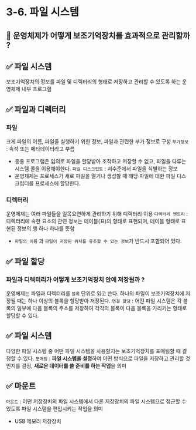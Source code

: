 # 3-6. 파일 시스템
## 🤔 운영체제가 어떻게 보조기억장치를 효과적으로 관리할까 ?

## ✅ 파일 시스템
보조기억장치의 정보를 파일 및 디렉터리의 형태로 저장하고 관리할 수 있도록 하는 운영체제 내부 프로그램

## ✅ 파일과 디렉터리
### 파일
크게 파일의 이름, 파일을 실행하기 위한 정보, 파일과 관련한 부가 정보로 구성
`부가정보` : 속석 또는 메타데이터라고 부름
- 응용 프로그램은 임의로 파일을 할당받아 조작하고 저장할 수 없고, 파일을 다루는 시스템 콜을 이용해야한다.
`파일 디스크립트` : 저수준에서 파일을 식별하는 정보
 - 운영체제는 프로세스가 새로 파일을 열거나 생성할 때 해당 파일에 대한 파일 디스크립터를 프로세스에 할당한다.
### 디렉터리
운영체제는 여러 파일들을 일목요연하게 관리하기 위해 디렉터리 이용
`디렉터리 엔트리` : 디렉터리에 속한 요소의 관련 정보는 테이블(표)의 형태로 표현되며, 테이블 형태로 표현된 정보의 행 하나 하나를 뜻함
- `파일의 이름` 과 `파일이 저장된 위치를 유추할 수 있는 정보`가 반드시 포함되어 있다.

## ✅ 파일 할당
### 파일과 디렉터리가 어떻게 보조기억장치 안에 저장될까 ?
운영체제는 파일과 디렉터리를 `블록` 단위로 읽고 쓴다.
하나의 파일이 보조기억장치에 저장될 때는 하나 이상의 블록을 할당받아 저장된다.
`연결 할당` : 어떤 파일 시스템은 각 블록의 일부에 다음 블록의 주소를 저장하여 각각의 블록이 다음 블록을 가리키는 형태로 할당할 수 있다.

## ✅ 파일 시스템
다양한 파일 시스템 중 어떤 파일 시스템을 사용할지는 보조기억장치를 포매팅할 때 결정할 수 있다.
`포매팅` : **파일 시스템을 설정**하여 어떤 방식으로 파일을 저장하고 관리할 것인지를 결정, **새로운 데이터를 쓸 준비를 하는 작업**을 의미

## ✅ 마운트
`마운트` : 어떤 저장장치의 파일 시스템에서 다른 저장장치의 파일 시스템으로 접근할 수 있도록 파일 시스템을 편입시키는 작업을 의미
 -	USB 메모리 저장장치
 
 